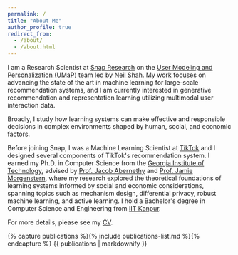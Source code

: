 ```yaml
---
permalink: /
title: "About Me"
author_profile: true
redirect_from: 
  - /about/
  - /about.html
---
```


I am a Research Scientist at <a href="https://research.snap.com/">Snap Research</a> on the <a href="https://research.snap.com/team/user-modeling-and-personalization.html">User Modeling and Personalization (UMaP)</a> team led by <a href="https://nshah.net/">Neil Shah</a>. My work focuses on advancing the state of the art in machine learning for large-scale recommendation systems, and I am currently interested in generative recommendation and representation learning utilizing multimodal user interaction data.

Broadly, I study how learning systems can make effective and responsible decisions in complex environments shaped by human, social, and economic factors.

Before joining Snap, I was a Machine Learning Scientist at <a href="https://www.tiktok.com/">TikTok</a> and I designed several components of TikTok's recommendation system. I earned my Ph.D. in Computer Science from the <a href="http://www.gatech.edu/">Georgia Institute of Technology</a>, advised by <a href="https://www.cc.gatech.edu/~jabernethy9/">Prof. Jacob Abernethy</a> and <a href="http://jamiemorgenstern.com/">Prof. Jamie Morgenstern</a>, where my research explored the theoretical foundations of learning systems informed by social and economic considerations, spanning topics such as mechanism design, differential privacy, robust machine learning, and active learning. I hold a Bachelor's degree in Computer Science and Engineering from <a href="http://www.iitk.ac.in/">IIT Kanpur</a>.

For more details, please see my <a href="/cv/">CV</a>.

{% capture publications %}{% include publications-list.md %}{% endcapture %}
{{ publications | markdownify }}

